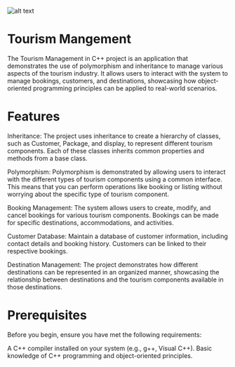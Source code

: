 ![alt text](https://wallpapercave.com/wp/wp5391569.jpg)
<H1>Tourism Mangement</H1>
The Tourism Management in C++ project is an application that demonstrates the use of polymorphism and inheritance to manage various aspects of the tourism industry. It allows users to interact with the system to manage bookings, customers, and destinations, showcasing how object-oriented programming principles can be applied to real-world scenarios.

<H1>Features</H1>
Inheritance: The project uses inheritance to create a hierarchy of classes, such as Customer, Package, and display, to represent different tourism components. Each of these classes inherits common properties and methods from a base class.

Polymorphism: Polymorphism is demonstrated by allowing users to interact with the different types of tourism components using a common interface. This means that you can perform operations like booking or listing without worrying about the specific type of tourism component.

Booking Management: The system allows users to create, modify, and cancel bookings for various tourism components. Bookings can be made for specific destinations, accommodations, and activities.

Customer Database: Maintain a database of customer information, including contact details and booking history. Customers can be linked to their respective bookings.

Destination Management: The project demonstrates how different destinations can be represented in an organized manner, showcasing the relationship between destinations and the tourism components available in those destinations.

<H1>Prerequisites</H1>
Before you begin, ensure you have met the following requirements:

A C++ compiler installed on your system (e.g., g++, Visual C++).
Basic knowledge of C++ programming and object-oriented principles.
